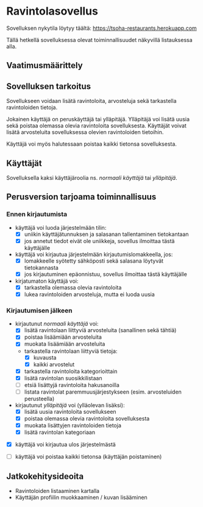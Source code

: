 # Ravintolasovellus

Sovelluksen nykytila löytyy täältä: https://tsoha-restaurants.herokuapp.com

Tällä hetkellä sovelluksessa olevat toiminnallisuudet näkyvillä listauksessa alla.

## Vaatimusmäärittely

## Sovelluksen tarkoitus

Sovellukseen voidaan lisätä ravintoloita, arvosteluja sekä tarkastella ravintoloiden tietoja. 

Jokainen käyttäjä on peruskäyttäjä tai ylläpitäjä. Ylläpitäjä voi lisätä uusia sekä poistaa olemassa olevia ravintoloita sovelluksesta. Käyttäjät voivat lisätä arvosteluita sovelluksessa olevien ravintoloiden tietoihin.

Käyttäjä voi myös halutessaan poistaa kaikki tietonsa sovelluksesta. 

## Käyttäjät

Sovelluksella kaksi käyttäjäroolia ns. _normaali käyttäjä_ tai _ylläpitäjä_.

## Perusversion tarjoama toiminnallisuus

### Ennen kirjautumista

- käyttäjä voi luoda järjestelmään tilin:
  - [x] uniikin käyttäjätunnuksen ja salasanan tallentaminen tietokantaan 
  - [x] jos annetut tiedot eivät ole uniikkeja, sovellus ilmoittaa tästä käyttäjälle

- käyttäjä voi kirjautua järjestelmään kirjautumislomakkeella, jos:
  - [x] lomakkeelle syötetty sähköposti sekä salasana löytyvät tietokannasta 
  - [x] jos kirjautuminen epäonnistuu, sovellus ilmoittaa tästä käyttäjälle 

- kirjatumaton käyttäjä voi: 
  - [x] tarkastella olemassa olevia ravintoloita
  - [x] lukea ravintoloiden arvosteluja, mutta ei luoda uusia 

### Kirjautumisen jälkeen

- kirjautunut _normaali käyttäjä_ voi:
  - [x] lisätä ravintolaan liittyviä arvosteluita (sanallinen sekä tähtiä)
  - [x] poistaa lisäämiään arvosteluita 
  - [x] muokata lisäämiään arvosteluita
  - tarkastella ravintolaan liittyviä tietoja:
    - [x] kuvausta
    - [x] kaikki arvostelut
  - [x] tarkastella ravintoloita kategorioittain  
  - [x] lisätä ravintolan suosikkilistaan 
  - [ ] etsiä lisättyjä ravintoloita hakusanoilla
  - [ ] listata ravintolat paremmuusjärjestykseen (esim. arvosteluiden perusteella)

- kirjautunut _ylläpitäjä_ voi (ylläolevan lisäksi):
  - [x] lisätä uusia ravintoloita sovellukseen
  - [x] poistaa olemassa olevia ravintoloita sovelluksesta
  - [x] muokata lisättyjen ravintoloiden tietoja
  - [x] lisätä ravintolan kategoriaan

- [x] käyttäjä voi kirjautua ulos järjestelmästä 

- [ ] käyttäjä voi poistaa kaikki tietonsa (käyttäjän poistaminen)

## Jatkokehitysideoita

- Ravintoloiden listaaminen kartalla
- Käyttäjän profiilin muokkaaminen / kuvan lisääminen
